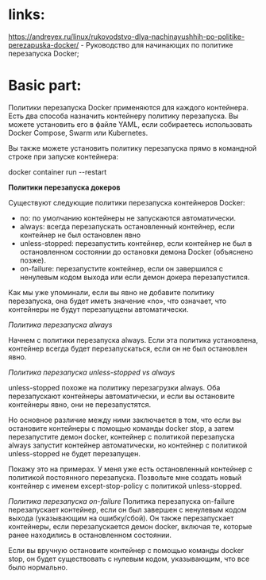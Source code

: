 # links:
https://andreyex.ru/linux/rukovodstvo-dlya-nachinayushhih-po-politike-perezapuska-docker/ - Руководство для начинающих по политике перезапуска Docker;


# Basic part:

Политики перезапуска Docker применяются для каждого контейнера. Есть два способа назначить контейнеру политику перезапуска. Вы можете установить его в файле YAML, если собираетесь использовать Docker Compose, Swarm или Kubernetes.

Вы также можете установить политику перезапуска прямо в командной строке при запуске контейнера:

docker container run --restart <policy>


**Политики перезапуска докеров**

Существуют следующие политики перезапуска контейнеров Docker:

 - no: по умолчанию контейнеры не запускаются автоматически.
 - always: всегда перезапускать остановленный контейнер, если контейнер не был остановлен явно
 - unless-stopped: перезапустить контейнер, если контейнер не был в остановленном состоянии до остановки демона Docker (объяснено позже).
 - on-failure: перезапустите контейнер, если он завершился с ненулевым кодом выхода или если демон докера перезапустился.

Как мы уже упоминали, если вы явно не добавите политику перезапуска, она будет иметь значение «no», что означает, что контейнеры не будут перезапущены автоматически.

*Политика перезапуска always*

Начнем с политики перезапуска always. Если эта политика установлена, контейнер всегда будет перезапускаться, если он не был остановлен явно.

*Политика перезапуска unless-stopped vs always*

unless-stopped похоже на политику перезагрузки always. Оба перезапускают контейнеры автоматически, и если вы остановите контейнеры явно, они не перезапустятся.

Но основное различие между ними заключается в том, что если вы остановите контейнеры с помощью команды docker stop, а затем перезапустите демон docker, контейнер с политикой перезапуска always запустит контейнер автоматически, но контейнер с политикой unless-stopped не будет перезапущен.

Покажу это на примерах. У меня уже есть остановленный контейнер с политикой постоянного перезапуска. Позвольте мне создать новый контейнер с именем except-stop-policy с политикой unless-stopped.


*Политика перезапуска on-failure*
Политика перезапуска on-failure перезапускает контейнер, если он был завершен с ненулевым кодом выхода (указывающим на ошибку/сбой). Он также перезапускает контейнеры, если перезапускается демон docker, включая те, которые ранее находились в остановленном состоянии.

Если вы вручную остановите контейнер с помощью команды docker stop, он будет существовать с нулевым кодом, указывающим, что все было нормально.